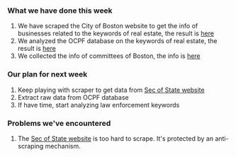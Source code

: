 ### What we have done this week
1. We have scraped the City of Boston website to get the info of businesses related to the keywords of real estate, the result is [here](https://drive.google.com/drive/folders/1c9SleNLCLwDjgGcKQfIAGh6BkQaPPn9T?usp_dm=false%E2%80%9Dhttps://drive.google.com/drive/folders/19Ne8561l4XdHYnpyJpWHziV0G74dKp2n%3Fusp_dm=false%E2%80%9D) 
2. We analyzed the OCPF database on the keywords of real estate, the result is [here](https://docs.google.com/document/d/1IWvcr4lvsq-Aq1rSmKw7efD8ipnxzsnKPjACYdc1XGg/edit)
3. We collected the info of committees of Boston, the info is [here](https://docs.google.com/document/d/1UUQj5SlsN6qjuN2rxTgK4irYdf3fa4c0YoR3eRrPJxc/edit)
### Our plan for next week
1. Keep playing with scraper to get data from [Sec of State website](http://corp.sec.state.ma.us/CorpWeb/CorpSearch/CorpSearch.aspx)
2. Extract raw data from OCPF database
3. If have time, start analyzing law enforcement keywords
### Problems we've encountered
1. The [Sec of State website](http://corp.sec.state.ma.us/CorpWeb/CorpSearch/CorpSearch.aspx) is too hard to scrape. It's protected by an anti-scraping mechanism.